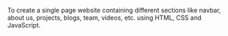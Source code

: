 To create a single page website containing different sections like navbar, about us, projects, blogs, team, videos, etc. using HTML, CSS and JavaScript.
